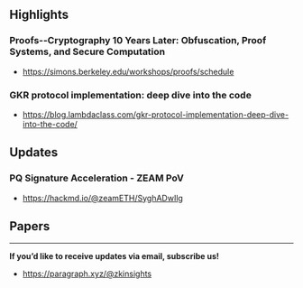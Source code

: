 ## Highlights
### Proofs--Cryptography 10 Years Later: Obfuscation, Proof Systems, and Secure Computation
- <https://simons.berkeley.edu/workshops/proofs/schedule>
### GKR protocol implementation: deep dive into the code
- <https://blog.lambdaclass.com/gkr-protocol-implementation-deep-dive-into-the-code/>

## Updates
### PQ Signature Acceleration - ZEAM PoV
- <https://hackmd.io/@zeamETH/SyghADwIlg>

## Papers

---
**If you’d like to receive updates via email, subscribe us!**

- <https://paragraph.xyz/@zkinsights>
